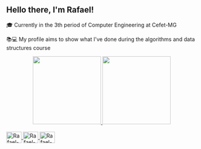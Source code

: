 ## Hello there, I'm Rafael!
🎓 Currently in the 3th period of Computer Engineering at Cefet-MG

📚💻 My profile aims to show what I've done during the algorithms and data structures course
<div align="center">
  <a href="https://github.com/rafaegont1">
  <img height=180 src="https://github-readme-stats.vercel.app/api?username=rafaegont1&show_icons=true&theme=dracula&include_all_commits=true&count_private=true"/>
  <img height=180 src="https://github-readme-stats.vercel.app/api/top-langs/?username=rafaegont1&layout=compact&langs_count=7&theme=dracula"/>
</div>
<div style="display: inline_block"><br>
  <img align="center" alt="Rafael-C++" height="30" width="40" src="https://cdn.jsdelivr.net/gh/devicons/devicon/icons/cplusplus/cplusplus-original.svg">
  <img align="center" alt="Rafael-C" height="30" width="40" src="https://cdn.jsdelivr.net/gh/devicons/devicon/icons/c/c-original.svg">
  <img align="center" alt="Rafael-Python" height="30" width="40" src="https://cdn.jsdelivr.net/gh/devicons/devicon/icons/python/python-original.svg">
